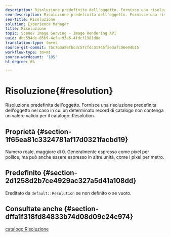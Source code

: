 ```yaml
---
description: Risoluzione predefinita dell'oggetto. Fornisce una risoluzione predefinita dell'oggetto nel caso in cui un determinato record catalogo non contenga un valore di risoluzione del catalogo valido.
seo-description: Risoluzione predefinita dell'oggetto. Fornisce una risoluzione predefinita dell'oggetto nel caso in cui un determinato record catalogo non contenga un valore di risoluzione del catalogo valido.
seo-title: Risoluzione
solution: Experience Manager
title: Risoluzione
topic: Scene7 Image Serving - Image Rendering API
uuid: dbc594de-05b9-4efa-93a6-4fdcf1981d8d
translation-type: tm+mt
source-git-commit: 7bc7b3a86fbcdc57cfdc31745fae3afc06e44b15
workflow-type: tm+mt
source-wordcount: '105'
ht-degree: 6%

---
```



# Risoluzione{#resolution}

Risoluzione predefinita dell&#39;oggetto. Fornisce una risoluzione predefinita dell&#39;oggetto nel caso in cui un determinato record di catalogo non contenga un valore valido per il catalogo::Resolution.

## Proprietà {#section-1f65ea81c3324781af17d0321facbd19}

Numero reale, maggiore di 0. Generalmente espresso come pixel per pollice, ma può anche essere espresso in altre unità, come i pixel per metro.

## Predefinito {#section-2d1258d2b7ce4929ac327a5d41a108dd}

Ereditato da `default::Resolution` se non definito o se vuoto.

## Consultate anche {#section-dffa1f318fd84833b74d08d09c24c974}

[catalogo:Risoluzione](../../../../../is-api/image-catalog/image-serving-api-ref/c-image-catalog-reference/c-image-svg-data-reference/c-image-data-reference/r-resolution-cat.md#reference-de489f5f36b64bd0831749546f8728e1)
